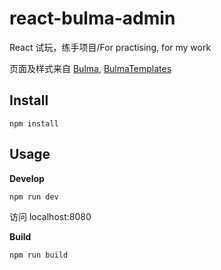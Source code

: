 # react-bulma-admin

React 试玩，练手项目/For practising, for my work

页面及样式来自 [Bulma](https://github.com/jgthms/bulma), [BulmaTemplates](https://github.com/BulmaTemplates/bulma-templates)

## Install

``` shell
npm install
```

## Usage

**Develop**

``` shell
npm run dev
```

访问 localhost:8080

**Build**

``` shell
npm run build
```
